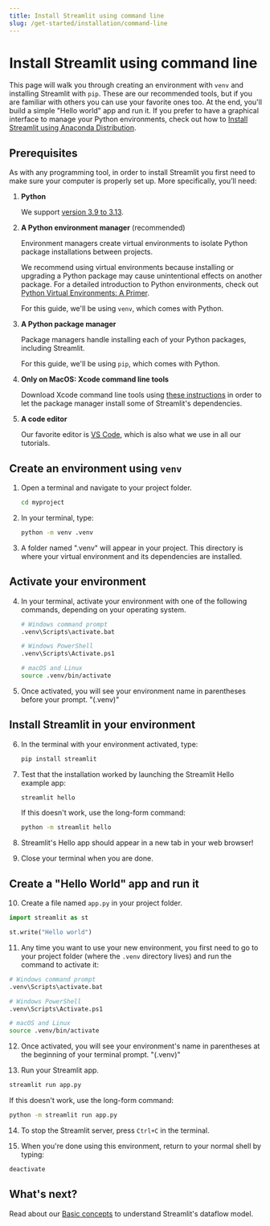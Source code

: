 ```yaml
---
title: Install Streamlit using command line
slug: /get-started/installation/command-line
---
```


# Install Streamlit using command line

This page will walk you through creating an environment with `venv` and installing Streamlit with `pip`. These are our recommended tools, but if you are familiar with others you can use your favorite ones too. At the end, you'll build a simple "Hello world" app and run it. If you prefer to have a graphical interface to manage your Python environments, check out how to [Install Streamlit using Anaconda Distribution](/get-started/installation/anaconda-distribution).

## Prerequisites

As with any programming tool, in order to install Streamlit you first need to make sure your
computer is properly set up. More specifically, you’ll need:

1. **Python**

   We support [version 3.9 to 3.13](https://www.python.org/downloads/).

1. **A Python environment manager** (recommended)

   Environment managers create virtual environments to isolate Python package installations between
   projects.

   We recommend using virtual environments because installing or upgrading a Python package may
   cause unintentional effects on another package. For a detailed introduction to Python
   environments, check out
   [Python Virtual Environments: A Primer](https://realpython.com/python-virtual-environments-a-primer/).

   For this guide, we'll be using `venv`, which comes with Python.

1. **A Python package manager**

   Package managers handle installing each of your Python packages, including Streamlit.

   For this guide, we'll be using `pip`, which comes with Python.

1. **Only on MacOS: Xcode command line tools**

   Download Xcode command line tools using [these instructions](https://mac.install.guide/commandlinetools/4.html)
   in order to let the package manager install some of Streamlit's dependencies.

1. **A code editor**

   Our favorite editor is [VS Code](https://code.visualstudio.com/download), which is also what we use in
   all our tutorials.

## Create an environment using `venv`

1. Open a terminal and navigate to your project folder.

   ```bash
   cd myproject
   ```

2. In your terminal, type:

   ```bash
   python -m venv .venv
   ```

3. A folder named ".venv" will appear in your project. This directory is where your virtual environment and its dependencies are installed.

## Activate your environment

4. In your terminal, activate your environment with one of the following commands, depending on your operating system.

   ```bash
   # Windows command prompt
   .venv\Scripts\activate.bat

   # Windows PowerShell
   .venv\Scripts\Activate.ps1

   # macOS and Linux
   source .venv/bin/activate
   ```

5. Once activated, you will see your environment name in parentheses before your prompt. "(.venv)"

## Install Streamlit in your environment

6. In the terminal with your environment activated, type:

   ```bash
   pip install streamlit
   ```

7. Test that the installation worked by launching the Streamlit Hello example app:

   ```bash
   streamlit hello
   ```

   If this doesn't work, use the long-form command:

   ```bash
   python -m streamlit hello
   ```

8. Streamlit's Hello app should appear in a new tab in your web browser!
   <Cloud name="doc-mpa-hello" height="700px" />
9. Close your terminal when you are done.

## Create a "Hello World" app and run it

10. Create a file named `app.py` in your project folder.

```python
import streamlit as st

st.write("Hello world")
```

11. Any time you want to use your new environment, you first need to go to your project folder (where the `.venv` directory lives) and run the command to activate it:

```bash
# Windows command prompt
.venv\Scripts\activate.bat

# Windows PowerShell
.venv\Scripts\Activate.ps1

# macOS and Linux
source .venv/bin/activate
```

12. Once activated, you will see your environment's name in parentheses at the beginning of your terminal prompt. "(.venv)"

13. Run your Streamlit app.

```bash
streamlit run app.py
```

If this doesn't work, use the long-form command:

```bash
python -m streamlit run app.py
```

14. To stop the Streamlit server, press `Ctrl+C` in the terminal.

15. When you're done using this environment, return to your normal shell by typing:

```bash
deactivate
```

## What's next?

Read about our [Basic concepts](/get-started/fundamentals/main-concepts) to understand Streamlit's dataflow model.

